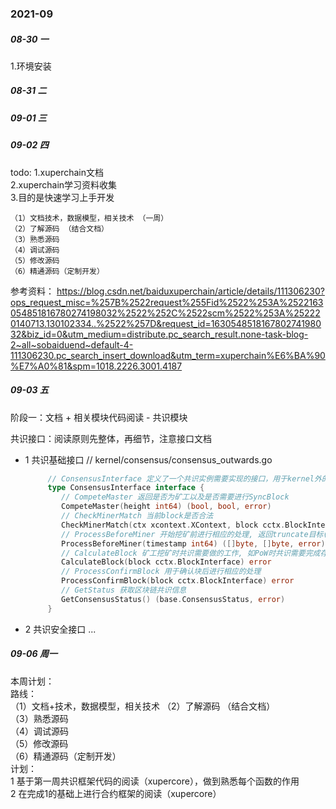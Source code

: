 ### 2021-09

##### 08-30 一
1.环境安装

##### 08-31 二

##### 09-01 三

##### 09-02 四 
todo:
    1.xuperchain文档  
    2.xuperchain学习资料收集  
    3.目的是快速学习上手开发  
    
    （1）文档技术，数据模型，相关技术 （一周）
    （2）了解源码 （结合文档）
    （3）熟悉源码 
    （4）调试源码 
    （5）修改源码 
    （6）精通源码（定制开发）
参考资料： 
https://blog.csdn.net/baiduxuperchain/article/details/111306230?ops_request_misc=%257B%2522request%255Fid%2522%253A%2522163054851816780274198032%2522%252C%2522scm%2522%253A%252220140713.130102334..%2522%257D&request_id=163054851816780274198032&biz_id=0&utm_medium=distribute.pc_search_result.none-task-blog-2~all~sobaiduend~default-4-111306230.pc_search_insert_download&utm_term=xuperchain%E6%BA%90%E7%A0%81&spm=1018.2226.3001.4187
    
##### 09-03 五
阶段一：文档 + 相关模块代码阅读 - 共识模块
    
共识接口：阅读原则先整体，再细节，注意接口文档
- 1 共识基础接口
    // kernel/consensus/consensus_outwards.go
    ```go
         // ConsensusInterface 定义了一个共识实例需要实现的接口，用于kernel外的调用
         type ConsensusInterface interface {
            // CompeteMaster 返回是否为矿工以及是否需要进行SyncBlock
            CompeteMaster(height int64) (bool, bool, error)
            // CheckMinerMatch 当前block是否合法
            CheckMinerMatch(ctx xcontext.XContext, block cctx.BlockInterface) (bool, error)
            // ProcessBeforeMiner 开始挖矿前进行相应的处理, 返回truncate目标(如需裁剪), 返回写consensusStorage, 返回err
            ProcessBeforeMiner(timestamp int64) ([]byte, []byte, error)
            // CalculateBlock 矿工挖矿时共识需要做的工作, 如PoW时共识需要完成存在性证明
            CalculateBlock(block cctx.BlockInterface) error
            // ProcessConfirmBlock 用于确认块后进行相应的处理
            ProcessConfirmBlock(block cctx.BlockInterface) error
            // GetStatus 获取区块链共识信息
            GetConsensusStatus() (base.ConsensusStatus, error)
         }
    ```
- 2 共识安全接口
   ...

##### 09-06 周一
本周计划：  
    路线：  
        （1）文档+技术，数据模型，相关技术 
        （2）了解源码 （结合文档）  
        （3）熟悉源码   
        （4）调试源码   
        （5）修改源码   
        （6）精通源码（定制开发）  
    计划：  
        1 基于第一周共识框架代码的阅读（xupercore），做到熟悉每个函数的作用    
        2 在完成1的基础上进行合约框架的阅读（xupercore）